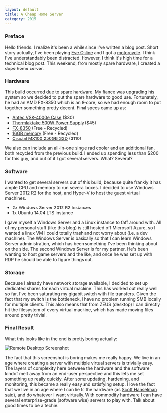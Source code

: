 ```yaml
---
layout: default
title: A Cheap Home Server
category: 2015
---
```


### Preface
Hello friends. I realize it's been a while since I've written a blog post. Short story actually, I've been playing [Eve Online](https://www.youtube.com/watch?v=AdfFnTt2UT0) and I got a [motorcycle](http://i.imgur.com/Z2RyuJy.jpg). I think I've understandably been distracted. However, I think it's high time for a technical blog post. This weekend, from mostly spare hardware, I created a dope home server.

### Hardware
This build occurred due to spare hardware. My fiance was upgrading his system so we decided to put the spare hardware to good use. Fortunately, he had an AMD FX-8350 which is an 8-core, so we had enough room to put together something pretty decent. Final specs came up as:

- [Antec VSK-4000e Case](http://www.microcenter.com/product/408590/VSK-4000E_ATX_Case) ($30)
- [Thermlaktake 500W Power Supply](http://www.microcenter.com/product/365237/TR2_Series_500_Watt_ATX_Power_Supply) ($45)
- [FX-8350](http://www.microcenter.com/product/401795/FX_8350_4GHz_AM3_Black_Edition_Boxed_Processor) (Free - Recycled)
- [16GB memory](https://pcpartpicker.com/part/gskill-memory-f310666cl9d16gbxl) (Free - Recycled)
- [Crucial MX100 256GB SSD](http://www.microcenter.com/product/434188/MX100_Series_256GB_SATA_III_6Gb-s_25_Internal_Solid_State_Drive_CT256MX100SSD1) ($110)

We also can include an all-in-one single rad cooler and an additional fan, both recycled from the previous build. I ended up spending less than $200 for this guy, and out of it I got several servers. What? Several?

### Software
I wanted to get several servers out of this build, because quite frankly it has ample CPU and memory to run several boxes. I decided to use Windows Server 2012 R2 for the host, and Hyper-V to host the guest virtual machines.

- 2x Windows Server 2012 R2 instances
- 1x Ubuntu 14.04 LTS instance

I gave myself a Windows Server and a Linux instance to faff around with. All of my personal stuff (like this blog) is still hosted off Microsoft Azure, so I wanted a linux VM I could totally trash and not worry about (i.e. a dev machine). The Windows Server is basically so that I can learn Windows Server administration, which has been something I've been thinking about on the side. The second Windows Server is for my partner. He's been wanting to host game servers and the like, and once he was set up with RDP he should be able to figure things out.

### Storage
Because I already have network storage available, I decided to set up dedicated shares for each virtual machine. This has worked out really well so far, I've been saturating my gigabit switch with file transfers. Given the fact that my switch is the bottleneck, I have no problem running SMB locally for multiple clients. This also means that from ZEUS (desktop) I can directly hit the filesystem of every virtual machine, which has made moving files around pretty trivial.

### Final Result
What this looks like in the end is pretty boring actually:

![Remote Desktop Screenshot](https://i.imgur.com/1d3arJ5.png)

The fact that this screenshot is boring makes me really happy. We live in an age where creating a server with multiple virtual servers is trivially easy. The layers of complexity here between the hardware and the software kindof melt away from an end-user perspective and this lets me set something up really quickly. After some updating, hardening, and monitoring, this became a really easy and satisfying setup. I love the fact that we live in an age where I can lie to the hardware (as [Scott Hanselman said](https://www.youtube.com/watch?v=UzyoT4DziQ4)), and do whatever I want virtually. With commodity hardware I can have several enterprise-grade (software wise) servers to play with. Talk about good times to be a techie.